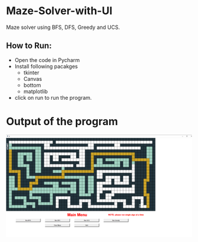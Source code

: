 # Maze-Solver-with-UI
Maze solver using BFS, DFS, Greedy and UCS. 
## How to Run: ##
* Open the code in Pycharm
* Install following pacakges
    * tkinter
    * Canvas
    * bottom
    * matplotlib
* click on run to run the program.
    
# Output of the program #
![alt text](https://github.com/Mohamad-hammad/Maze-Solver-with-UI/blob/main/Output.PNG?raw=true)
